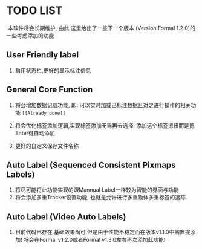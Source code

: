 # TODO LIST

​		本软件将会长期维护, 由此,这里给出了一些下一个版本 (Version Formal 1.2.0)的一些考虑添加的功能

## User Friendly label

1. 启用状态栏,更好的显示标注信息

## General Core Function

1. 将会增加数据记载功能, 即: 可以实时加载已标注数据且对之进行操作的相关功能 `[[Already done]]`

2. 将会优化标签添加逻辑,实现标签添加无需再去选择: 添加这个标签摁扭而是摁Enter键自动添加

3. 更好的自定义保存文件名称

## Auto Label (Sequenced Consistent Pixmaps Labels)

1. 将尽可能将此功能实现的跟Mannual Label一样较为智能的界面与功能
2. 将会添加多重Tracker设置功能, 也就是允许进行多重物体多重标签的追踪.
## Auto Label (Video Auto Labels)

1. 目前代码已存在,基础效果尚可,但是由于性能不稳定而在版本v1.1.0中搁置提添加! 将会在Formal v1.2.0或者Formal v1.3.0左右再次添加此功能!